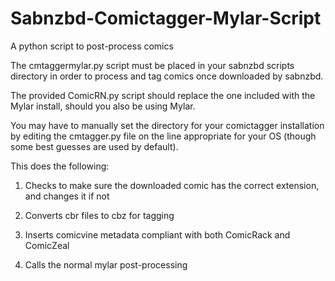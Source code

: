 Sabnzbd-Comictagger-Mylar-Script
================================

A python script to post-process comics


The cmtaggermylar.py script must be placed in your sabnzbd scripts directory in order to process and tag comics once downloaded by sabnzbd.

The provided ComicRN.py script should replace the one included with the Mylar install, should you also be using Mylar.

You may have to manually set the directory for your comictagger installation by editing the cmtagger.py file on the line appropriate for your OS (though some best guesses are used by default).

This does the following:

1.  Checks to make sure the downloaded comic has the correct extension, and changes it if not

2.  Converts cbr files to cbz for tagging

3.  Inserts comicvine metadata compliant with both ComicRack and ComicZeal

4.  Calls the normal mylar post-processing
